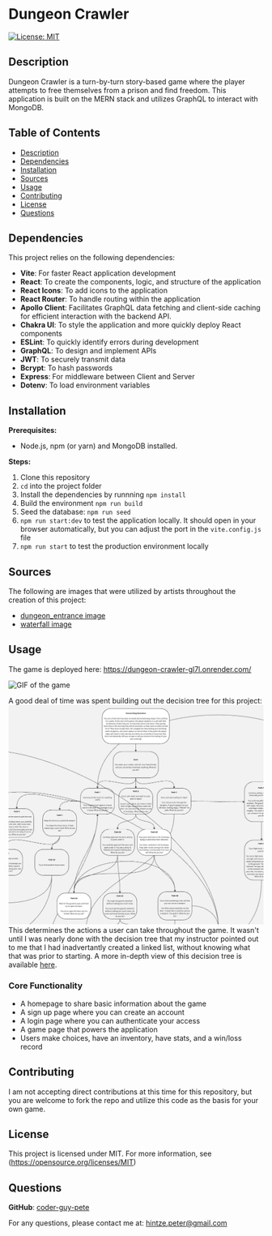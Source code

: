 # Dungeon Crawler

 [![License: MIT](https://img.shields.io/badge/License-MIT-blue.svg)](https://opensource.org/licenses/MIT)  

## Description

  Dungeon Crawler is a turn-by-turn story-based game where the player attempts to free themselves from a prison and find freedom. This application is built on the MERN stack and utilizes GraphQL to interact with MongoDB.
  
## Table of Contents

* [Description](#description)
* [Dependencies](#dependencies)
* [Installation](#installation)
* [Sources](#sources)
* [Usage](#usage)
* [Contributing](#contributing)
* [License](#license)
* [Questions](#questions)

## Dependencies

  This project relies on the following dependencies:

* **Vite**: For faster React application development
* **React**: To create the components, logic, and structure of the application
* **React Icons**: To add icons to the application
* **React Router**: To handle routing within the application
* **Apollo Client**: Facilitates GraphQL data fetching and client-side caching for efficient interaction with the backend API.
* **Chakra UI**: To style the application and more quickly deploy React components
* **ESLint**: To quickly identify errors during development
* **GraphQL**: To design and implement APIs
* **JWT**: To securely transmit data
* **Bcrypt**: To hash passwords
* **Express**: For middleware between Client and Server
* **Dotenv**: To load environment variables

## Installation

**Prerequisites:**

* Node.js, npm (or yarn) and MongoDB installed.

**Steps:**

1. Clone this repository
2. `cd` into the project folder
3. Install the dependencies by runnning `npm install`
4. Build the environment `npm run build`
5. Seed the database: `npm run seed`
6. `npm run start:dev` to test the application locally. It should open in your browser automatically, but you can adjust the port in the `vite.config.js` file
7. `npm run start` to test the production environment locally

## Sources

The following are images that were utilized by artists throughout the creation of this project:

* [dungeon_entrance image](<https://www.reddit.com/r/PixelArt/comments/b4f0z2/classic_dungeon_entrance/>)
* [waterfall image](<https://www.newgrounds.com/art/view/glhuun/pixel-waterfall>)

## Usage

The game is deployed here: <https://dungeon-crawler-gl7l.onrender.com/>

![GIF of the game](./client/public/docs/dungeon_crawler.gif)

A good deal of time was spent building out the decision tree for this project: ![decision tree](./client/public/docs/dungeon_crawler_decision_tree.jpg) This determines the actions a user can take throughout the game. It wasn't until I was nearly done with the decision tree that my instructor pointed out to me that I had inadvertantly created a linked list, without knowing what that was prior to starting. A more in-depth view of this decision tree is available [here](<https://miro.com/app/board/uXjVIPmG7Rs=/?share_link_id=182464117585>).

### Core Functionality

* A homepage to share basic information about the game
* A sign up page where you can create an account
* A login page where you can authenticate your access
* A game page that powers the application
* Users make choices, have an inventory, have stats, and a win/loss record

## Contributing

I am not accepting direct contributions at this time for this repository, but you are welcome to fork the repo and utilize this code as the basis for your own game.

## License

  This project is licensed under MIT. For more information, see (<https://opensource.org/licenses/MIT>)

## Questions

  **GitHub**: [coder-guy-pete](https://github.com/coder-guy-pete)

  For any questions, please contact me at: <hintze.peter@gmail.com>
